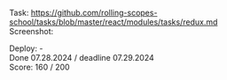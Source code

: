 Task:  https://github.com/rolling-scopes-school/tasks/blob/master/react/modules/tasks/redux.md  
Screenshot:  

Deploy: -  
Done 07.28.2024 / deadline 07.29.2024  
Score: 160 / 200
